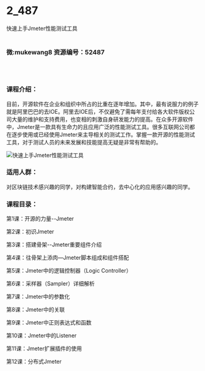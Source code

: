 # 2_487
快速上手Jmeter性能测试工具
<br/></br>
<h3>微:mukewang8 资源编号：52487</h3>
<br/></br>
<h3>课程介绍：</h3>
<p>目前，开源软件在企业和组织中所占的比重在逐年增加。其中，最有说服力的例子就是阿里巴巴的去IOE。阿里去IOE后，不仅避免了需每年支付给各大软件版权公司大量的维护和支持费用，也变相的刺激自身研发能力的提高。在众多开源软件中，<a title="查看与 Jmeter 相关的文章" target="_blank">Jmeter</a>是一款具有生命力的且应用广泛的性能测试工具。很多互联网公司都在逐步使用或已经使用Jmeter来主导相关的测试工作。掌握一款开源的性能测试工具，对于测试人员的未来发展和技能提高无疑是非常有帮助的。</p>
<div><img src="https://www.ko996.com/wp-content/uploads/img/2018/02/2-46-300x150.png" alt="快速上手Jmeter性能测试工具"></div>
<h3>适用人群：</h3>
<p>对区块链技术感兴趣的同学，对构建智能合约，去中心化的应用感兴趣的同学。</p>
<h3>课程目录：</h3>
<p>第1课：开源的力量--Jmeter</p>
<p>第2课：初识Jmeter</p>
<p>第3课：搭建骨架--Jmeter重要组件介绍</p>
<p>第4课：往骨架上添肉—Jmeter脚本组成和组件搭配</p>
<p>第5课：Jmeter中的逻辑控制器（Logic Controller）</p>
<p>第6课：采样器（Sampler）详细解析</p>
<p>第7课：Jmeter中的参数化</p>
<p>第8课：Jmeter中的关联</p>
<p>第9课：Jmeter中正则表达式和函数</p>
<p>第10课：Jmeter中的Listener</p>
<p>第11课：Jmeter扩展插件的使用</p>
<p>第12课：分布式Jmeter</p>
<p>&nbsp;</p>

